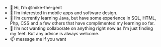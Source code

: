 - 👋 Hi, I’m @mike-the-gent
- 👀 I’m interested in mobile apps and software design.
- 🌱 I’m currently learning Java, but have some experience in SQL, HTML, Php, CSS and a few others that have complimented my learning so far. 
- 💞️ I’m not wanting collaborate on anything right now as I'm just finding my feet. But any advice is always welcome. 
- 📫 message me if you want 

<!---
mike-the-gent/mike-the-gent is a ✨ special ✨ repository because its `README.md` (this file) appears on your GitHub profile.
You can click the Preview link to take a look at your changes.
--->
